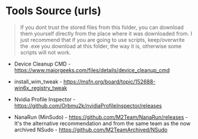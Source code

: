 # Tools Source (urls)

> If you dont trust the stored files from this folder, you can download them yourself directly from the place where it was downloaded from. I just recommend that if you are going to use scripts, keep/overwrite the .exe you download at this folder, the way it is, otherwise some scripts will not work.

- Device Cleanup CMD - <https://www.majorgeeks.com/files/details/device_cleanup_cmd>

- install_wim_tweak - <https://msfn.org/board/topic/152688-win6x_registry_tweak>

- Nvidia Profile Inspector - <https://github.com/Orbmu2k/nvidiaProfileInspector/releases>

- NanaRun (MinSudo) - <https://github.com/M2Team/NanaRun/releases> - It's the alternative recommendation and from the same team as the now archived NSudo - <https://github.com/M2TeamArchived/NSudo>
